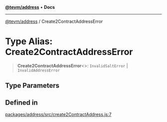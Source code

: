 [**@tevm/address**](../README.md) • **Docs**

***

[@tevm/address](../globals.md) / Create2ContractAddressError

# Type Alias: Create2ContractAddressError

> **Create2ContractAddressError**\<\>: `InvalidSaltError` \| `InvalidAddressError`

## Type Parameters

## Defined in

[packages/address/src/create2ContractAddress.js:7](https://github.com/qbzzt/tevm-monorepo/blob/main/packages/address/src/create2ContractAddress.js#L7)
